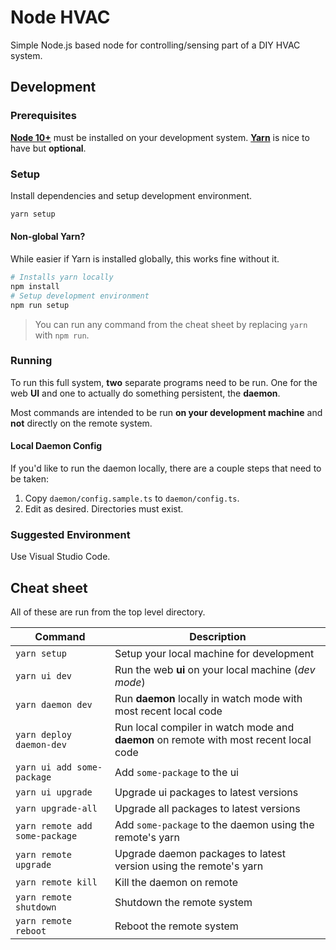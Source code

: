 # Node HVAC

Simple Node.js based node for controlling/sensing part of a DIY HVAC system.

## Development

### Prerequisites

[**Node 10+**](https://nodejs.org/en/download) must be installed on your development system.
[**Yarn**](https://yarnpkg.com/lang/en/docs/install) is nice to have but **optional**.

### Setup

Install dependencies and setup development environment.

```bash
yarn setup
```

#### Non-global Yarn?

While easier if Yarn is installed globally, this works fine without it.

```bash
# Installs yarn locally
npm install
# Setup development environment
npm run setup
```

> You can run any command from the cheat sheet by replacing `yarn` with `npm run`.

### Running

To run this full system, **two** separate programs need to be run.
One for the web **UI** and one to actually do something persistent, the **daemon**.

Most commands are intended to be run **on your development machine** and **not** directly on the remote system.

#### Local Daemon Config

If you'd like to run the daemon locally, there are a couple steps that need to be taken:

1. Copy `daemon/config.sample.ts` to `daemon/config.ts`.
2. Edit as desired. Directories must exist.

### Suggested Environment

Use Visual Studio Code.

## Cheat sheet

All of these are run from the top level directory.

| Command                        | Description                                                                           |
| ------------------------------ | ------------------------------------------------------------------------------------- |
| `yarn setup`                   | Setup your local machine for development                                              |
| `yarn ui dev`                  | Run the web **ui** on your local machine (_dev mode_)                                 |
| `yarn daemon dev`              | Run **daemon** locally in watch mode with most recent local code                      |
| `yarn deploy daemon-dev`       | Run local compiler in watch mode and **daemon** on remote with most recent local code |
| `yarn ui add some-package`     | Add `some-package` to the ui                                                          |
| `yarn ui upgrade`              | Upgrade ui packages to latest versions                                                |
| `yarn upgrade-all`             | Upgrade all packages to latest versions                                               |
| `yarn remote add some-package` | Add `some-package` to the daemon using the remote's yarn                              |
| `yarn remote upgrade`          | Upgrade daemon packages to latest version using the remote's yarn                     |
| `yarn remote kill`             | Kill the daemon on remote                                                             |
| `yarn remote shutdown`         | Shutdown the remote system                                                            |
| `yarn remote reboot`           | Reboot the remote system                                                              |
